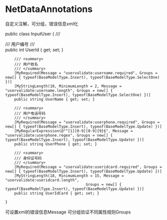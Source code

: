 # NetDataAnnotations
自定义注解，可分组，错误信息xml化

 public class InputUser
    {
        /// <summary>
        /// 用户编号
        /// </summary>
        public int UserId { get; set; }

        /// <summary>
        /// 用户姓名
        /// </summary>
        [MyRequired(Message = "uservalidate:username.required", Groups = new[] { typeof(BaseModelType.Insert), typeof(BaseModelType.SelectOne) })]
        [MyStringLength(10, MinimumLength = 2, Message = "uservalidate:username.length", Groups = new[] { typeof(BaseModelType.Insert), typeof(BaseModelType.SelectOne) })]
        public string UserName { get; set; }

        /// <summary>
        /// 用户电话号码
        /// </summary>
        [MyRequired(Message = "uservalidate:userphone.required", Groups = new[] { typeof(BaseModelType.Insert), typeof(BaseModelType.Update) })]
        [MyRegularExpression(@"^[1][0-9][0-9]{9}$", Message = "uservalidate:userphone.regex", Groups = new[] { typeof(BaseModelType.Insert), typeof(BaseModelType.Update) })]
        public string UserPhone { get; set; }

        /// <summary>
        /// 身份证号码
        /// </summary>
        [MyRequired(Message = "uservalidate:useridcard.required", Groups = new[] { typeof(BaseModelType.Insert), typeof(BaseModelType.Update) })]
        [MyStringLength(18, MinimumLength = 15, Message = "uservalidate:useridcard.length",
                                        Groups = new[] { typeof(BaseModelType.Insert), typeof(BaseModelType.Update) })]
        public string UserIdCard { get; set; }

    }
可设置xml的错误信息Message
可分组验证不同属性规则Groups

